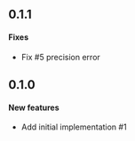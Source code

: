 ## 0.1.1

#### Fixes

 - Fix #5 precision error

## 0.1.0

#### New features

 - Add initial implementation #1
